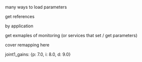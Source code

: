 

many ways to load parameters 

get references

by application 

get exmaples of monitoring (or services that set / get parameters)

cover remapping here

<launch>
<rosparam command="load" file="$(find example_parameter_server)/launch/jnt1_gains.yaml" />
</launch>


  
joint1_gains: {p: 7.0, i: 8.0, d: 9.0}